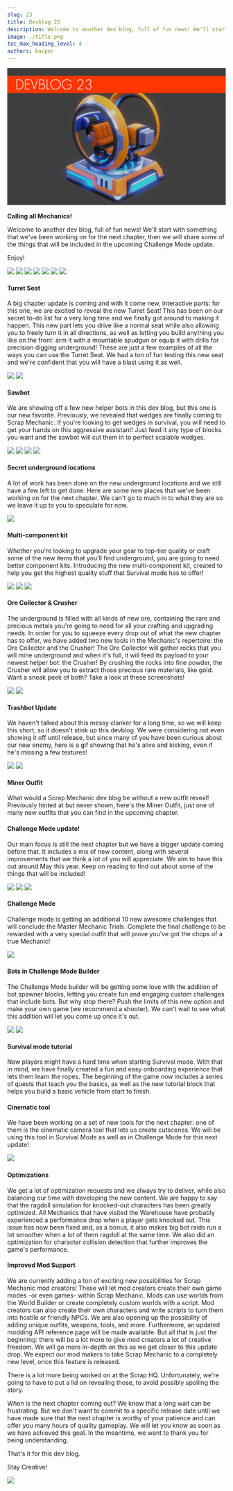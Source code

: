 ```yaml
---
slug: 23
title: Devblog 23
description: Welcome to another dev blog, full of fun news! We'll start with something that we've been working on for the next chapter, then we will share some of the things that will be included in the upcoming Challenge Mode update.
image: ./title.png
toc_max_heading_level: 4
authors: kacper
---
```


<head>
    <meta name="twitter:card" content="summary_large_image" />
</head>

![](./title.png)

**Calling all Mechanics!**

Welcome to another dev blog, full of fun news! 
We'll start with something that we've been working on for the next chapter, then we will share some of the things that will be included in the upcoming Challenge Mode update. 
<!--truncate-->
Enjoy!

![](/images/imgur/8X5v78L.gif)
![](/images/imgur/pRJx2Qh.gif)
![](/images/imgur/2ZE7WOn.gif)
![](/images/imgur/ZYveizo.gif)
![](/images/imgur/4bZWq15.gif)
![](/images/imgur/8x7mIUs.png)
![](/images/imgur/wlKDlhW.png)

#### Turret Seat
A big chapter update is coming and with it come new, interactive parts: for this one, we are excited to reveal the new Turret Seat! 
This has been on our secret to-do list for a very long time and we finally got around to making it happen.
This new part lets you drive like a normal seat while also allowing you to freely turn it in all directions, as well as letting you build anything you like on the front: arm it with a mountable spudgun or equip it with drills for precision digging underground! 
These are just a few examples of all the ways you can use the Turret Seat.
We had a ton of fun testing this new seat and we're confident that you will have a blast using it as well.

![](/images/imgur/Eyi0QYH.png)
![](/images/imgur/vjvcL6o.png)

#### Sawbot
We are showing off a few new helper bots in this dev blog, but this one is our new favorite. 
Previously, we revealed that wedges are finally coming to Scrap Mechanic. 
If you're looking to get wedges in survival, you will need to get your hands on this aggressive assistant! 
Just feed it any type of blocks you want and the sawbot will cut them in to perfect scalable wedges.

![](/images/imgur/bxUnQGJ.png)
![](/images/imgur/mVGqkCz.png)
![](/images/imgur/5C1EJvJ.png)
![](/images/imgur/1BJIpoK.png)

#### Secret underground locations
A lot of work has been done on the new underground locations and we still have a few left to get done. 
Here are some new places that we've been working on for the next chapter. 
We can't go to much in to what they are so we leave it up to you to speculate for now. 

![](/images/imgur/lFLxIYB.png)

#### Multi-component kit
Whether you're looking to upgrade your gear to top-tier quality or craft some of the new items that you'll find underground, you are going to need better component kits. 
Introducing the new multi-component kit, created to help you get the highest quality stuff that Survival mode has to offer!

![](/images/imgur/t7AwaJt.png)
![](/images/imgur/R4rpoI2.jpg)
![](/images/imgur/EATWMhB.png)

#### Ore Collector & Crusher
The underground is filled with all kinds of new ore, containing the rare and precious metals you're going to need for all your crafting and upgrading needs. 
In order for you to squeeze every drop out of what the new chapter has to offer, we have added two new tools in the Mechanic's repertoire: the Ore Collector and the Crusher! 
The Ore Collector will gather rocks that you will mine underground and when it's full, it will feed its payload to your newest helper bot: the Crusher!
By crushing the rocks into fine powder, the Crusher will allow you to extract those precious rare materials, like gold. 
Want a sneak peek of both? Take a look at these screenshots!

![](/images/imgur/k4RsjiO.gif)
![](/images/imgur/PsspDya.gif)

#### Trashbot Update
We haven't talked about this messy clanker for a long time, so we will keep this short, so it doesn't stink up this devblog. 
We were considering not even showing it off until release, but since many of you have been curious about our new enemy, here is a gif showing that he's alive and kicking, even if he's missing a few textures!

![](/images/imgur/ZGRiyzI.png)
![](/images/imgur/e8YM4zM.png)

#### Miner Outfit
What would a Scrap Mechanic dev blog be without a new outfit reveal! 
Previously hinted at but never shown, here's the Miner Outfit, just one of many new outfits that you can find in the upcoming chapter.

#### Challenge Mode update!
Our main focus is still the next chapter but we have a bigger update coming before that. 
It includes a mix of new content, along with several improvements that we think a lot of you will appreciate. 
We aim to have this out around May this year. 
Keep on reading to find out about some of the things that will be included!
  
![](/images/imgur/S72bTaD.jpg)
![](/images/imgur/ssWEsfG.jpg)
![](/images/imgur/FxzuEfD.jpg)

#### Challenge Mode
Challenge mode is getting an additional 10 new awesome challenges that will conclude the Master Mechanic Trials. 
Complete the final challenge to be rewarded with a very special outfit that will prove you've got the chops of a true Mechanic!

![](/images/imgur/w8BvI7H.gif)

#### Bots in Challenge Mode Builder
The Challenge Mode builder will be getting some love with the addition of bot spawner blocks, letting you create fun and engaging custom challenges that include bots. 
But why stop there? 
Push the limits of this new option and make your own game (we recommend a shooter). 
We can't wait to see what this addition will let you come up once it's out.

![](/images/imgur/6T17LPD.gif)
![](/images/imgur/n0K7oEf.gif)

#### Survival mode tutorial
New players might have a hard time when starting Survival mode. 
With that in mind, we have finally created a fun and easy onboarding experience that lets them learn the ropes.
The beginning of the game now includes a series of quests that teach you the basics, as well as the new tutorial block that helps you build a basic vehicle from start to finish. 

#### Cinematic tool
We have been working on a set of new tools for the next chapter: one of them is the cinematic camera tool that lets us create cutscenes.
We will be using this tool in Survival Mode as well as in Challenge Mode for this next update!

![](/images/imgur/nt0LERS.gif)

#### Optimizations
We get a lot of optimization requests and we always try to deliver, while also balancing our time with developing the new content. 
We are happy to say that the ragdoll simulation for knocked-out characters has been greatly optimized. 
All Mechanics that have visited the Warehouse have probably experienced a performance drop when a player gets knocked out. 
This issue has now been fixed and, as a bonus, it also makes big bot raids run a lot smoother when a lot of them ragdoll at the same time. 
We also did an optimization for character collision detection that further improves the game's performance.

#### Improved Mod Support
We are currently adding a ton of exciting new possibilities for Scrap Mechanic mod creators!
These will let mod creators create their own game modes -or even games- within Scrap Mechanic. 
Mods can use worlds from the World Builder or create completely custom worlds with a script. 
Mod creators can also create their own characters and write scripts to turn them into hostile or friendly NPCs. 
We are also opening up the possibility of adding unique outfits, weapons, tools, and more. 
Furthermore, an updated modding API reference page will be made available. 
But all that is just the beginning: there will be a lot more to give mod creators a lot of creative freedom. 
We will go more in-depth on this as we get closer to this update drop.
We expect our mod makers to take Scrap Mechanic to a completely new level, once this feature is released. 

There is a lot more being worked on at the Scrap HQ. 
Unfortunately, we're going to have to put a lid on revealing those, to avoid possibly spoiling the story. 

When is the next chapter coming out?
We know that a long wait can be frustrating. 
But we don't want to commit to a specific release date until we have made sure that the next chapter is worthy of your patience and can offer you many hours of quality gameplay. 
We will let you know as soon as we have achieved this goal. In the meantime, we want to thank you for being understanding. 

That's it for this dev blog. 

Stay Creative!

![](/images/imgur/969Ed1Z.gif)